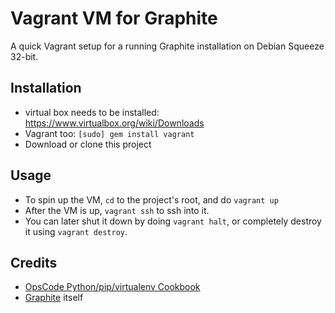 Vagrant VM for Graphite
=======================
A quick Vagrant setup for a running Graphite installation on Debian Squeeze 32-bit.

Installation
------------------------------------------
- virtual box needs to be installed: https://www.virtualbox.org/wiki/Downloads
- Vagrant too: `[sudo] gem install vagrant`
- Download or clone this project

Usage
--------------------------------------------------------
- To spin up the VM, `cd` to the project's root, and do `vagrant up`
- After the VM is up, `vagrant ssh` to ssh into it.
- You can later shut it down by doing `vagrant halt`, or completely destroy it using `vagrant destroy`.

Credits
------------------
- [OpsCode Python/pip/virtualenv Cookbook](http://community.opscode.com/cookbooks/python)
- [Graphite](http://graphite.wikidot.com/) itself
